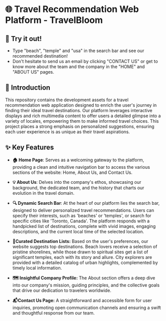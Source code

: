 # 🌐 Travel Recommendation Web Platform - TravelBloom
## 🌟 Try it out!
- Type "beach", "temple" and "usa" in the search bar and see our recommended destination! 
- Don't hesitate to send us an email by clicking "CONTACT US" or get to know more about the team and the company in the "HOME" and "ABOUT US" pages.

## 🚀 Introduction
This repository contains the development assets for a travel recommendation web application designed to enrich the user's journey in finding their ideal travel destinations. Our platform leverages interactive displays and rich multimedia content to offer users a detailed glimpse into a variety of locales, empowering them to make informed travel choices. This project places a strong emphasis on personalized suggestions, ensuring each user experience is as unique as their travel aspirations.

## ✨ Key Features
- **🏠 Home Page**: Serves as a welcoming gateway to the platform, providing a clean and intuitive navigation bar to access the various sections of the website: Home, About Us, and Contact Us.

- **💡 About Us**: Delves into the company's ethos, showcasing our background, the dedicated team, and the history that charts our evolution in the travel domain.

- **🔍 Dynamic Search Bar**: At the heart of our platform lies the search bar, designed to deliver personalized travel recommendations. Users can specify their interests, such as 'beaches' or 'temples', or search for specific cities like 'Toronto, Canada'. The platform responds with a handpicked list of destinations, complete with vivid images, engaging descriptions, and the current local time of the selected location.

- **🌆Curated Destination Lists:** Based on the user's preferences, our website suggests top destinations. Beach lovers receive a selection of pristine shorelines, while those drawn to spiritual sites get a list of significant temples, each with its story and allure. City explorers are provided with a detailed catalog of urban highlights, complemented by timely local information.

- **🗺️ Insightful Company Profile:** The About section offers a deep dive into our company's mission, guiding principles, and the collective goals that drive our dedication to travelers worldwide.
- **📬Contact Us Page:** A straightforward and accessible form for user inquiries, promoting open communication channels and ensuring a swift and thoughtful response from our team.
